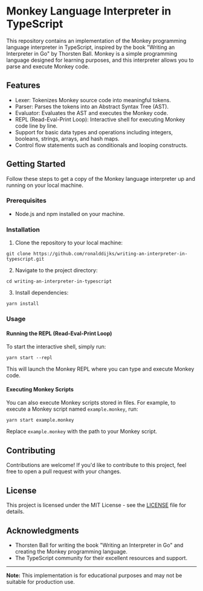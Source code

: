 # Monkey Language Interpreter in TypeScript

This repository contains an implementation of the Monkey programming language interpreter in TypeScript, inspired by the book "Writing an Interpreter in Go" by Thorsten Ball. Monkey is a simple programming language designed for learning purposes, and this interpreter allows you to parse and execute Monkey code.

## Features

- Lexer: Tokenizes Monkey source code into meaningful tokens.
- Parser: Parses the tokens into an Abstract Syntax Tree (AST).
- Evaluator: Evaluates the AST and executes the Monkey code.
- REPL (Read-Eval-Print Loop): Interactive shell for executing Monkey code line by line.
- Support for basic data types and operations including integers, booleans, strings, arrays, and hash maps.
- Control flow statements such as conditionals and looping constructs.

## Getting Started

Follow these steps to get a copy of the Monkey language interpreter up and running on your local machine.

### Prerequisites

- Node.js and npm installed on your machine.

### Installation

1. Clone the repository to your local machine:

```
git clone https://github.com/ronalddijks/writing-an-interpreter-in-typescript.git
```

2. Navigate to the project directory:

```
cd writing-an-interpreter-in-typescript
```

3. Install dependencies:

```
yarn install
```

### Usage

#### Running the REPL (Read-Eval-Print Loop)

To start the interactive shell, simply run:

```
yarn start --repl
```

This will launch the Monkey REPL where you can type and execute Monkey code.

#### Executing Monkey Scripts

You can also execute Monkey scripts stored in files. For example, to execute a Monkey script named `example.monkey`, run:

```
yarn start example.monkey
```

Replace `example.monkey` with the path to your Monkey script.

## Contributing

Contributions are welcome! If you'd like to contribute to this project, feel free to open a pull request with your changes.

## License

This project is licensed under the MIT License - see the [LICENSE](LICENSE) file for details.

## Acknowledgments

- Thorsten Ball for writing the book "Writing an Interpreter in Go" and creating the Monkey programming language.
- The TypeScript community for their excellent resources and support.

---

**Note:** This implementation is for educational purposes and may not be suitable for production use.
